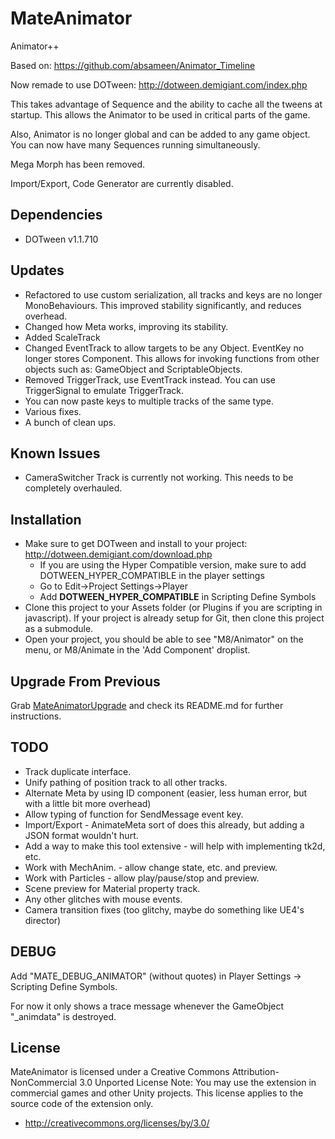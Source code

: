 # MateAnimator

Animator++

Based on: https://github.com/absameen/Animator_Timeline

Now remade to use DOTween: http://dotween.demigiant.com/index.php

This takes advantage of Sequence and the ability to cache all the tweens at startup. This allows the Animator to be used in critical parts of the game.

Also, Animator is no longer global and can be added to any game object.  You can now have many Sequences running simultaneously.

Mega Morph has been removed.

Import/Export, Code Generator are currently disabled. 

## Dependencies
* DOTween v1.1.710


## Updates
* Refactored to use custom serialization, all tracks and keys are no longer MonoBehaviours. This improved stability significantly, and reduces overhead.
* Changed how Meta works, improving its stability.
* Added ScaleTrack
* Changed EventTrack to allow targets to be any Object. EventKey no longer stores Component. This allows for invoking functions from other objects such as: GameObject and ScriptableObjects.
* Removed TriggerTrack, use EventTrack instead. You can use TriggerSignal to emulate TriggerTrack.
* You can now paste keys to multiple tracks of the same type.
* Various fixes.
* A bunch of clean ups.

## Known Issues
* CameraSwitcher Track is currently not working. This needs to be completely overhauled.

## Installation
* Make sure to get DOTween and install to your project: http://dotween.demigiant.com/download.php
  * If you are using the Hyper Compatible version, make sure to add DOTWEEN_HYPER_COMPATIBLE in the player settings
  * Go to Edit->Project Settings->Player
  * Add **DOTWEEN_HYPER_COMPATIBLE** in Scripting Define Symbols
* Clone this project to your Assets folder (or Plugins if you are scripting in javascript).  If your project is already setup for Git, then clone this project as a submodule.
* Open your project, you should be able to see "M8/Animator" on the menu, or M8/Animate in the 'Add Component' droplist.

## Upgrade From Previous
Grab [MateAnimatorUpgrade](https://github.com/ddionisio/MateAnimatorUpgrade) and check its README.md for further instructions.

## TODO
* Track duplicate interface.
* Unify pathing of position track to all other tracks.
* Alternate Meta by using ID component (easier, less human error, but with a little bit more overhead)
* Allow typing of function for SendMessage event key.
* Import/Export - AnimateMeta sort of does this already, but adding a JSON format wouldn't hurt.
* Add a way to make this tool extensive - will help with implementing tk2d, etc.
* Work with MechAnim. - allow change state, etc. and preview.
* Work with Particles - allow play/pause/stop and preview.
* Scene preview for Material property track.
* Any other glitches with mouse events.
* Camera transition fixes (too glitchy, maybe do something like UE4's director)

## DEBUG
Add "MATE\_DEBUG_ANIMATOR" (without quotes) in Player Settings -> Scripting Define Symbols.

For now it only shows a trace message whenever the GameObject "_animdata" is destroyed.

## License
MateAnimator is licensed under a Creative Commons Attribution-NonCommercial 3.0 Unported License
Note: You may use the extension in commercial games and other Unity projects. This license applies to the source code of the extension only.
  - http://creativecommons.org/licenses/by/3.0/
